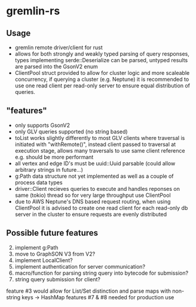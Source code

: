 # gremlin-rs

## Usage
- gremlin remote driver/client for rust
- allows for both strongly and weakly typed parsing of query responses, types implementing serde::Deserialize can be parsed, untyped results are parsed into the GsonV2 enum
- ClientPool struct provided to allow for cluster logic and more scaleable concurrency, if querying a cluster (e.g. Neptune) it is recommended to use one read client per read-only server to ensure equal distribution of queries. 

## "features"
- only supports GsonV2
- only GLV queries supported (no string based)
- toList works slightly differently to most GLV clients where traversal is initiated with "withRemote()",
instead client passed to traversal at execution stage, allows many traversals to use same client reference e.g. should be more performant
- all vertex and edge ID's must be uuid::Uuid parsable (could allow arbitrary strings in future...)
- g:Path data structure not yet implemented as well as a couple of process data types
- driver::Client recieves queries to execute and handles reponses on same (tokio) thread so for very large throughput use ClientPool
- due to AWS Neptune's DNS based request routing, when using ClientPool it is advised to create one read client for each read-only db server in the cluster to ensure requests are evenly distributed

## Possible future features
2. implement g:Path
3. move to GraphSON V3 from V2?
5. implement LocalClient?
6. implement authentication for server communication?
10. macro/function for parsing string query into bytecode for submission?
11. string query submission for client?

feature #3 would allow for List/Set distinction and parse maps with non-string keys -> HashMap
features #7 & #8 needed for production use